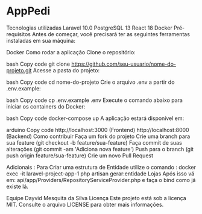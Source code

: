 # AppPedi
Tecnologias utilizadas
Laravel 10.0
PostgreSQL 13
React 18
Docker
Pré-requisitos
Antes de começar, você precisará ter as seguintes ferramentas instaladas em sua máquina:

Docker
Como rodar a aplicação
Clone o repositório:

bash
Copy code
git clone https://github.com/seu-usuario/nome-do-projeto.git
Acesse a pasta do projeto:

bash
Copy code
cd nome-do-projeto
Crie o arquivo .env a partir do .env.example:

bash
Copy code
cp .env.example .env
Execute o comando abaixo para iniciar os containers do Docker:

bash
Copy code
docker-compose up
A aplicação estará disponível em:

arduino
Copy code
http://localhost:3000 (Frontend)
http://localhost:8000 (Backend)
Como contribuir
Faça um fork do projeto
Crie uma branch para sua feature (git checkout -b feature/sua-feature)
Faça commit de suas alterações (git commit -am 'Adiciona nova feature')
Push para o branch (git push origin feature/sua-feature)
Crie um novo Pull Request

Adicionais : 
Para Criar uma estrutura de Entidade utilize o comando :
docker exec -it laravel-project-app-1 php artisan gerar:entidade Lojas
Após isso vá em: api/app/Providers/RepositoryServiceProvider.php  e faça o bind como já existe lá.

Equipe
Dayvid Mesquita da Silva
Licença
Este projeto está sob a licença MIT. Consulte o arquivo LICENSE para obter mais informações.
